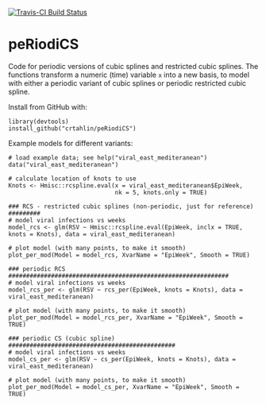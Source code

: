 [![Travis-CI Build Status](https://travis-ci.org/crtahlin/peRiodiCS.svg?branch=master)](https://travis-ci.org/crtahlin/peRiodiCS)


peRiodiCS
===========

Code for periodic versions of cubic splines and restricted cubic splines.
The functions transform a numeric (time) variable `x` into a new basis, 
to model with either a periodic variant of cubic splines or
periodic restricted cubic spline. 

Install from GitHub with:

```
library(devtools)
install_github("crtahlin/peRiodiCS")
```

Example models for different variants:

```
# load example data; see help("viral_east_mediteranean")
data("viral_east_mediteranean")

# calculate location of knots to use
Knots <- Hmisc::rcspline.eval(x = viral_east_mediteranean$EpiWeek,
                              nk = 5, knots.only = TRUE)
                       
### RCS - restricted cubic splines (non-periodic, just for reference) #########
# model viral infections vs weeks
model_rcs <- glm(RSV ~ Hmisc::rcspline.eval(EpiWeek, inclx = TRUE, knots = Knots), data = viral_east_mediteranean)

# plot model (with many points, to make it smooth)
plot_per_mod(Model = model_rcs, XvarName = "EpiWeek", Smooth = TRUE)

### periodic RCS ##############################################################
# model viral infections vs weeks
model_rcs_per <- glm(RSV ~ rcs_per(EpiWeek, knots = Knots), data = viral_east_mediteranean)

# plot model (with many points, to make it smooth)
plot_per_mod(Model = model_rcs_per, XvarName = "EpiWeek", Smooth = TRUE)
                                  
### periodic CS (cubic spline) ###############################################
# model viral infections vs weeks
model_cs_per <- glm(RSV ~ cs_per(EpiWeek, knots = Knots), data = viral_east_mediteranean)

# plot model (with many points, to make it smooth)
plot_per_mod(Model = model_cs_per, XvarName = "EpiWeek", Smooth = TRUE)

```